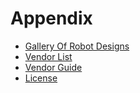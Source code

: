 # Appendix

* [Gallery Of Robot Designs](/en/docs/ftc/appendix/gallery)
* [Vendor List](/en/docs/ftc/appendix/vendor-list)
* [Vendor Guide](/en/docs/ftc/appendix/vendor-guide)
* [License](/en/docs/ftc/appendix/license)
